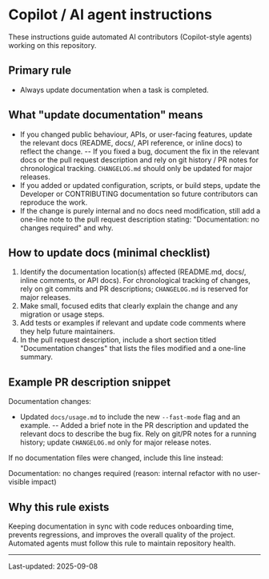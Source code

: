 # Copilot / AI agent instructions

These instructions guide automated AI contributors (Copilot-style agents) working on this repository.

## Primary rule

- Always update documentation when a task is completed.

## What "update documentation" means

- If you changed public behaviour, APIs, or user-facing features, update the relevant docs (README, docs/, API reference, or inline docs) to reflect the change.
-- If you fixed a bug, document the fix in the relevant docs or the pull request description and rely on git history / PR notes for chronological tracking. `CHANGELOG.md` should only be updated for major releases.
- If you added or updated configuration, scripts, or build steps, update the Developer or CONTRIBUTING documentation so future contributors can reproduce the work.
- If the change is purely internal and no docs need modification, still add a one-line note to the pull request description stating: "Documentation: no changes required" and why.

## How to update docs (minimal checklist)

1. Identify the documentation location(s) affected (README.md, docs/, inline comments, or API docs). For chronological tracking of changes, rely on git commits and PR descriptions; `CHANGELOG.md` is reserved for major releases.
2. Make small, focused edits that clearly explain the change and any migration or usage steps.
3. Add tests or examples if relevant and update code comments where they help future maintainers.
4. In the pull request description, include a short section titled "Documentation changes" that lists the files modified and a one-line summary.

## Example PR description snippet

Documentation changes:

- Updated `docs/usage.md` to include the new `--fast-mode` flag and an example.
-- Added a brief note in the PR description and updated the relevant docs to describe the bug fix. Rely on git/PR notes for a running history; update `CHANGELOG.md` only for major release notes.

If no documentation files were changed, include this line instead:

Documentation: no changes required (reason: internal refactor with no user-visible impact)

## Why this rule exists

Keeping documentation in sync with code reduces onboarding time, prevents regressions, and improves the overall quality of the project. Automated agents must follow this rule to maintain repository health.

---
Last-updated: 2025-09-08
